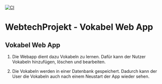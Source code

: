 [![CI](https://github.com/MohammedHammouri03/webtechProjekt/actions/workflows/tests.yml/badge.svg)](https://github.com/MohammedHammouri03/webtechProjekt/actions/workflows/tests.yml)

# WebtechProjekt - Vokabel Web App

## Vokabel Web App
1) Die Webapp dient dazu Vokabeln zu lernen. Dafür kann der Nutzer Vokabeln hinzufügen, löschen und bearbeiten.


2) Die Vokabeln werden in einer Datenbank gespeichert. Dadurch kann der User die Vokabeln auch nach einem Neustart der App wieder sehen.

